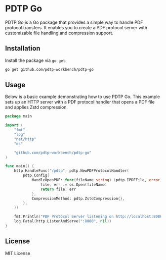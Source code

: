# PDTP Go

PDTP Go is a Go package that provides a simple way to handle PDF protocol transfers.
It enables you to create a PDF protocol server with customizable file handling and compression support.

## Installation

Install the package via `go get`:

```bash
go get github.com/pdtp-workbench/pdtp-go
```

## Usage

Below is a basic example demonstrating how to use PDTP Go.
This example sets up an HTTP server with a PDF protocol handler that opens a PDF file and applies Zstd compression.

```go
package main

import (
	"fmt"
	"log"
	"net/http"
	"os"

	"github.com/pdtp-workbench/pdtp-go"
)

func main() {
	http.HandleFunc("/pdtp", pdtp.NewPDFProtocolHandler(
		pdtp.Config{
			HandleOpenPDF: func(fileName string) (pdtp.IPDFFile, error) {
				file, err := os.Open(fileName)
				return file, err
			},
			CompressionMethod: pdtp.ZstdCompression{},
		},
	))

	fmt.Println("PDF Protocol Server listening on http://localhost:8080")
	log.Fatal(http.ListenAndServe(":8080", nil))
}
```

## License

MIT License
